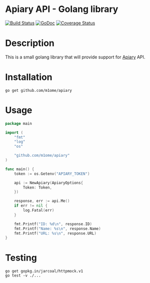 # Apiary API - Golang library

[![Build Status](https://travis-ci.org/m1ome/apiary.svg?branch=master)](https://travis-ci.org/m1ome/apiary)
[![GoDoc](https://godoc.org/github.com/m1ome/apiary?status.svg)](https://godoc.org/github.com/m1ome/apiary)
[![Coverage Status](https://coveralls.io/repos/github/m1ome/apiary/badge.svg?branch=master)](https://coveralls.io/github/m1ome/apiary?branch=master)

# Description
This is a small golang library that will provide support for [Apiary](apiary.io) API.

# Installation
```
go get github.com/m1ome/apiary
```

# Usage
```go
package main

import (
    "fmt"
    "log"
    "os"

    "github.com/m1ome/apiary"
)

func main() {
    token := os.Getenv("APIARY_TOKEN")

    api := NewApiary(ApiaryOptions{
        Token: Token,
    })

    response, err := api.Me()
    if err != nil {
        log.Fatal(err)
    }

    fmt.Printf("ID: %d\n", response.ID)
    fmt.Printf("Name: %s\n", response.Name)
    fmt.Printf("URL: %s\n", response.URL)
}

```

# Testing
```
go get gopkg.in/jarcoal/httpmock.v1
go test -v ./...
```
